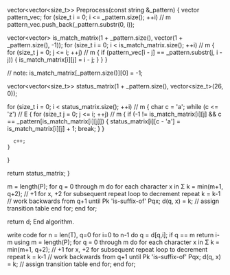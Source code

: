 vector<vector<size_t>> Preprocess(const string &_pattern) {
  vector<string> pattern_vec;
  for (size_t i = 0; i <= _pattern.size(); ++i) // m
    pattern_vec.push_back(_pattern.substr(0, i));

  vector<vector<int>> is_match_matrix(1 + _pattern.size(),
                                      vector<int>(1 + _pattern.size(), -1));
  for (size_t i = 0; i < is_match_matrix.size(); ++i) // m
  {
    for (size_t j = 0; j <= i; ++j) // m
    {
      if (pattern_vec[i - j] == _pattern.substr(j, i - j)) {
        is_match_matrix[i][j] = i - j;
      }
    }
  }

  // note:
  is_match_matrix[_pattern.size()][0] = -1;

  vector<vector<size_t>> status_matrix(1 + _pattern.size(),
                                       vector<size_t>(26, 0));

  for (size_t i = 0; i < status_matrix.size(); ++i) // m
  {
    char c = 'a';
    while (c <= 'z') // E
    {
      for (size_t j = 0; j <= i; ++j) // m
      {
        if (-1 != is_match_matrix[i][j] &&
            c == _pattern[is_match_matrix[i][j]]) {
          status_matrix[i][c - 'a'] = is_match_matrix[i][j] + 1;
          break;
        }
      }

      c++;
    }
  }

  return status_matrix;
}

m = length(P);
for  q = 0 through m  do
    for each character  x  in Σ
    k = min(m+1, q+2); // +1 for x, +2 for subsequent repeat loop to
    decrement
        repeat  k = k-1 // work backwards from q+1
        until  Pk 'is-suffix-of' Pqx;
        d(q, x) = k;    // assign transition table
end for; end for;

return  d;
End algorithm.

write code for
n = len(T), q=0
for i=0 to n-1 do
  q = d[q,i];
  if q == m
    return i-m
using
m = length(P);
for  q = 0 through m  do
    for each character  x  in Σ
    k = min(m+1, q+2); // +1 for x, +2 for subsequent repeat loop to
    decrement
        repeat  k = k-1 // work backwards from q+1
        until  Pk 'is-suffix-of' Pqx;
        d(q, x) = k;    // assign transition table
end for; end for;
